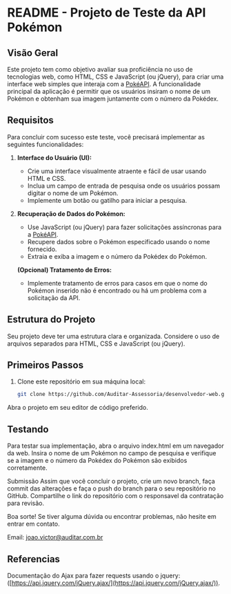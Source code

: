 # README - Projeto de Teste da API Pokémon

## Visão Geral

Este projeto tem como objetivo avaliar sua proficiência no uso de tecnologias web, como HTML, CSS e JavaScript (ou jQuery), para criar uma interface web simples que interaja com a [PokéAPI](https://pokeapi.co/). A funcionalidade principal da aplicação é permitir que os usuários insiram o nome de um Pokémon e obtenham sua imagem juntamente com o número da Pokédex.

## Requisitos

Para concluir com sucesso este teste, você precisará implementar as seguintes funcionalidades:

1. **Interface do Usuário (UI):**
   - Crie uma interface visualmente atraente e fácil de usar usando HTML e CSS.
   - Inclua um campo de entrada de pesquisa onde os usuários possam digitar o nome de um Pokémon.
   - Implemente um botão ou gatilho para iniciar a pesquisa.

2. **Recuperação de Dados do Pokémon:**
   - Use JavaScript (ou jQuery) para fazer solicitações assíncronas para a [PokéAPI](https://pokeapi.co/).
   - Recupere dados sobre o Pokémon especificado usando o nome fornecido.
   - Extraia e exiba a imagem e o número da Pokédex do Pokémon.

   **(Opcional) Tratamento de Erros:**
   - Implemente tratamento de erros para casos em que o nome do Pokémon inserido não é encontrado ou há um problema com a solicitação da API.

## Estrutura do Projeto

Seu projeto deve ter uma estrutura clara e organizada. Considere o uso de arquivos separados para HTML, CSS e JavaScript (ou jQuery).


## Primeiros Passos

1. Clone este repositório em sua máquina local:

   ```bash
   git clone https://github.com/Auditar-Assessoria/desenvolvedor-web.git
   
Abra o projeto em seu editor de código preferido.

## Testando
Para testar sua implementação, abra o arquivo index.html em um navegador da web. Insira o nome de um Pokémon no campo de pesquisa e verifique se a imagem e o número da Pokédex do Pokémon são exibidos corretamente.

Submissão
Assim que você concluir o projeto, crie um novo branch, faça commit das alterações e faça o push do branch para o seu repositório no GitHub. Compartilhe o link do repositório com o responsavel da contratação para revisão.

Boa sorte! Se tiver alguma dúvida ou encontrar problemas, não hesite em entrar em contato.

Email: joao.victor@auditar.com.br

## Referencias 

Documentação do Ajax para fazer requests usando o jquery:
([https://api.jquery.com/jQuery.ajax/](https://api.jquery.com/jQuery.ajax/)).

